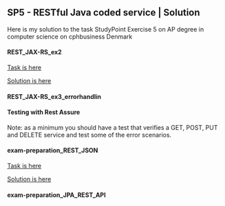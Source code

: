 ## SP5 - RESTful Java coded service | Solution

Here is my solution to the task StudyPoint Exercise 5 on AP degree in computer science on cphbusiness Denmark

####  REST_JAX-RS_ex2

[Task is here](https://github.com/scheldejonas/Exercises/tree/master/SP/SP5/solutions/Solution_REST_JAX-RS_ex2/_task%20description)

[Solution is here](https://github.com/scheldejonas/Exercises/tree/master/SP/SP5/solutions/Solution_REST_JAX-RS_ex2)

#### REST_JAX-RS_ex3_errorhandlin

#### Testing with Rest Assure

Note: as a minimum you should have a test that verifies a GET, POST, PUT and DELETE service and test some of the error scenarios.

#### exam-preparation_REST_JSON

[Task is here](https://github.com/scheldejonas/Exercises/tree/master/SP/SP5/solutions/Solution_exam_prep_rest_and_json/task_description)

[Solution is here]()

#### exam-preparation_JPA_REST_API

